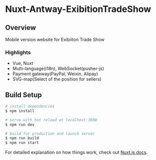 # Nuxt-Antway-ExibitionTradeShow
## Overview
Mobile version website for Exibiiton Trade Show 

### Highlights
- Vue, Nuxt
- Multi-language(i18n), WebSocket(pusher-js)
- Payment gateway(PayPal, Weixin, Alipay)
- SVG-map(Select of the position for sellers)
## Build Setup

```bash
# install dependencies
$ npm install

# serve with hot reload at localhost:3000
$ npm run dev

# build for production and launch server
$ npm run build
$ npm run start

```

For detailed explanation on how things work, check out [Nuxt.js docs](https://nuxtjs.org).